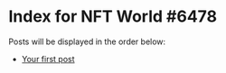 # Index for NFT World #6478
Posts will be displayed in the order below:

- [Your first post](./001-first.md)

